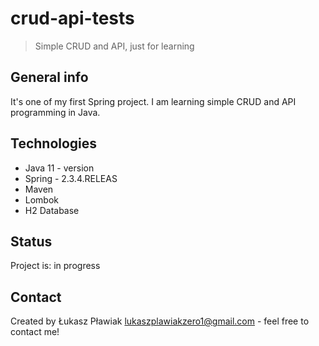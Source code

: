 # crud-api-tests
> Simple CRUD and API, just for learning

## General info
It's one of my first Spring project. I am learning simple CRUD and API programming in Java.

## Technologies
* Java 11 - version 
* Spring - 2.3.4.RELEAS
* Maven
* Lombok 
* H2 Database

## Status
Project is: in progress

## Contact
Created by Łukasz Pławiak lukaszplawiakzero1@gmail.com  - feel free to contact me!
